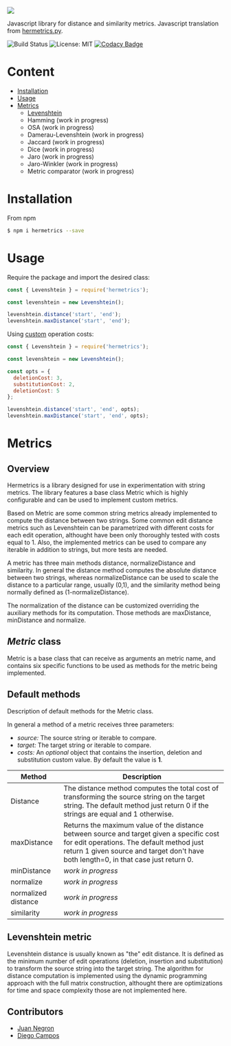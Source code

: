 ![](https://res.cloudinary.com/dlacw28m9/image/upload/v1583255567/hermetrics.js_wmbdhh.png)


Javascript library for distance and similarity metrics. Javascript translation from [hermetrics.py](https://github.com/kampamocha/hermetrics).

![Build Status](https://travis-ci.com/weylermaldonado/hermetricsjs.svg?branch=master)
![License: MIT](https://img.shields.io/badge/License-MIT-yellow.svg)
[![Codacy Badge](https://api.codacy.com/project/badge/Grade/03f72b3394744c8bb5a874d4b1156350)](https://app.codacy.com/manual/weylermaldonado/hermetricsjs?utm_source=github.com&utm_medium=referral&utm_content=weylermaldonado/hermetricsjs&utm_campaign=Badge_Grade_Dashboard)


# Content

* [Installation](#installation)
* [Usage](#usage)
* [Metrics](#metrics)
  * [Levenshtein](#levenshtein)
  * Hamming (work in progress)
  * OSA (work in progress)
  * Damerau-Levenshtein (work in progress)
  * Jaccard (work in progress)
  * Dice (work in progress)
  * Jaro (work in progress)
  * Jaro-Winkler (work in progress)
  * Metric comparator (work in progress)

# Installation <a name="installation"></a>

From npm

```bash
$ npm i hermetrics --save
```


# Usage <a name="usage"></a>

Require the package and import the desired class:
```javascript
const { Levenshtein } = require('hermetrics');

const levenshtein = new Levenshtein();

levenshtein.distance('start', 'end');
levenshtein.maxDistance('start', 'end');
```

Using [custom](#custom) operation costs:

```javascript
const { Levenshtein } = require('hermetrics');

const levenshtein = new Levenshtein();

const opts = {
  deletionCost: 3,
  substitutionCost: 2,
  deletionCost: 5
};

levenshtein.distance('start', 'end', opts);
levenshtein.maxDistance('start', 'end', opts);
```

# Metrics <a name="metrics"></a>

## Overview

Hermetrics is a library designed for use in experimentation with string metrics. The library features a base class Metric which is highly configurable and can be used to implement custom metrics.

Based on Metric are some common string metrics already implemented to compute the distance between two strings. Some common edit distance metrics such as Levenshtein can be parametrized with different costs for each edit operation, althought have been only thoroughly tested with costs equal to 1. Also, the implemented metrics can be used to compare any iterable in addition to strings, but more tests are needed.

A metric has three main methods distance, normalizeDistance and similarity. In general the distance method computes the absolute distance between two strings, whereas normalizeDistance can be used to scale the distance to a particular range, usually (0,1), and the similarity method being normally defined as (1-normalizeDistance).

The normalization of the distance can be customized overriding the auxiliary methods for its computation. Those methods are maxDistance, minDistance and normalize.

## *Metric* class

Metric is a base class that can receive as arguments an metric name, and contains six specific functions to be used as methods for the metric being implemented. 

## Default methods <a name="custom"></a>

Description of default methods for the Metric class.

In general a method of a metric receives three parameters:

- *source:* The source string or iterable to compare.
- *target:* The target string or iterable to compare.
- *costs:* An *optional* object that contains the insertion, deletion and substitution custom value. By default the value is **1**.

|Method | Description |
|--------|-------------|
|Distance| The distance method computes the total cost of transforming the source string on the target string. The default method just return 0 if the strings are equal and 1 otherwise.|
|maxDistance| Returns the maximum value of the distance between source and target given a specific cost for edit operations. The default method just return 1 given source and target don't have both length=0, in that case just return 0. |
|minDistance| *work in progress* |
|normalize|*work in progress*|
|normalized distance|*work in progress*|
|similarity|*work in progress*|


## Levenshtein metric  <a name="levenshtein"></a>
Levenshtein distance is usually known as "the" edit distance. It is defined as the minimum number of edit operations (deletion, insertion and substitution) to transform the source string into the target string. The algorithm for distance computation is implemented using the dynamic programming approach with the full matrix construction, althought there are optimizations for time and space complexity those are not implemented here.

## Contributors

-  [Juan Negron](https://github.com/juan-negron)
-  [Diego Campos](https://github.com/kampamocha)
